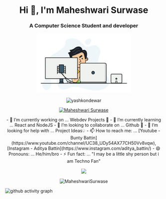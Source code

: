 <h1 align="center">Hi 👋, I'm Maheshwari Surwase</h1>
<h3 align="center">A Computer Science Student and developer</h3><div g align="center">
<img src="https://raw.githubusercontent.com/yashkondewar/yashkondewar/master/Github My img.gif" width=300>
</div>
<p align="center"> <img src="https://komarev.com/ghpvc/?username=MaheshwariSurwase&label=Profile%20views&color=0e75b6&style=flat" alt="yashkondewar" /> </p>

<p align="center"> <a href="https://github.com/ryo-ma/github-profile-trophy"><img src="https://github-profile-trophy.vercel.app/?username=MaheshwariSurwase" alt="Maheshwari Surwase" /></a> </p>

<p align = "center">
- 🔭 I’m currently working on ... Webdev Projects 📌
- 🌱 I’m currently learning ... React and NodeJS
- 👯 I’m looking to collaborate on ... Github 🌟
- 🤔 I’m looking for help with ... Project Ideas💡
- 📫 How to reach me: ... [Youtube - Bunty Battin](https://www.youtube.com/channel/UC38_UDy54AX77CH50Vv8vqw), [Instagram - Aditya Battin](https://www.instagram.com/aditya_battin/)
- 😄 Pronouns: ... He/him/bro 
- ⚡ Fun fact: ... "I may be a little shy person but i am Techno Fan"</p>

<p align = "center"> <img  align = "center" src = "https://github-readme-stats.vercel.app/api?username=MaheshwariSurwase&&show_icons=true&title_color=ffffff&icon_color=bb2acf&text_color=daf7dc&bg_color=191919"><p>


<p align="center"><img align="center" src="https://github-readme-streak-stats.herokuapp.com/?user=MaheshwariSurwase&" alt="MaheshwariSurwase" /></p>


![github activity graph](https://activity-graph.herokuapp.com/graph?username=MaheshwariSurwase&theme=dracula&layout=compact&title_color=FF69B4&hide_border=true&area=true)
</div>

